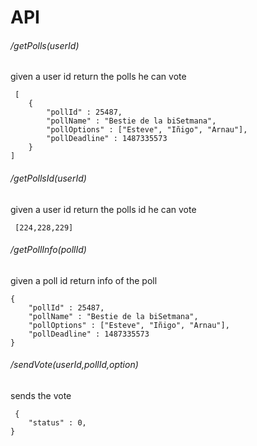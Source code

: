 # API
 
###### /getPolls(userId)
given a user id return the polls he can vote
```
 [
    {
        "pollId" : 25487,
        "pollName" : "Bestie de la biSetmana",
        "pollOptions" : ["Esteve", "Iñigo", "Arnau"],
        "pollDeadline" : 1487335573 
    }
]
```
###### /getPollsId(userId)
given a user id return the polls id he can vote
```
 [224,228,229]
```

###### /getPollInfo(pollId)
given a poll id return info of the poll
```
{
    "pollId" : 25487,
    "pollName" : "Bestie de la biSetmana",
    "pollOptions" : ["Esteve", "Iñigo", "Arnau"],
    "pollDeadline" : 1487335573 
}

```

###### /sendVote(userId,pollId,option)
sends the vote
```
 {
    "status" : 0,
}
```
